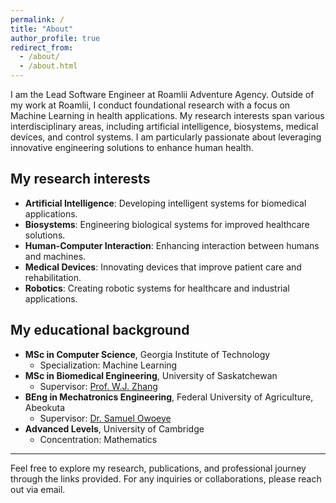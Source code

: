 ```yaml
---
permalink: /
title: "About"
author_profile: true
redirect_from:
  - /about/
  - /about.html
---
```


I am the Lead Software Engineer at Roamlii Adventure Agency. Outside of my work at Roamlii, I conduct foundational research with a focus on Machine Learning in health applications. My research interests span various interdisciplinary areas, including artificial intelligence, biosystems, medical devices, and control systems. I am particularly passionate about leveraging innovative engineering solutions to enhance human health.

## My research interests

- **Artificial Intelligence**: Developing intelligent systems for biomedical applications.
- **Biosystems**: Engineering biological systems for improved healthcare solutions.
- **Human-Computer Interaction**: Enhancing interaction between humans and machines.
- **Medical Devices**: Innovating devices that improve patient care and rehabilitation.
- **Robotics**: Creating robotic systems for healthcare and industrial applications.

## My educational background

- **MSc in Computer Science**, Georgia Institute of Technology
  - Specialization: Machine Learning
- **MSc in Biomedical Engineering**, University of Saskatchewan
  - Supervisor: <a href="https://scholar.google.com/citations?user=sE7TBcEAAAAJ&hl=en" target="_blank">Prof. W.J. Zhang</a>
- **BEng in Mechatronics Engineering**, Federal University of Agriculture, Abeokuta
  - Supervisor: <a href="https://scholar.google.com/citations?hl=en&user=tai8cVAAAAAJ" target="_blank">Dr. Samuel Owoeye</a>
- **Advanced Levels**, University of Cambridge
  - Concentration: Mathematics

---

Feel free to explore my research, publications, and professional journey through the links provided. For any inquiries or collaborations, please reach out via email.
